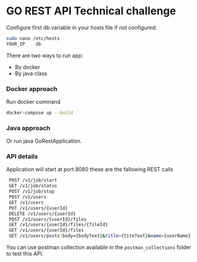 
# GO REST API Technical challenge

Configure first db variable in your hosts file if not configured:

```sh
sudo nano /etc/hosts
YOUR_IP    db
```
There are two ways to run app:

- By docker
- By java class

### Docker approach

Run docker command

```sh
docker-compose up --build  
```

### Java approach

Or run java GoRestApplication.

### API details
Application will start at port 8080
these are the fallowing REST calls
```sh
 POST /v1/job/start 
 GET /v1/job/status
 POST /v1/job/stop
 POST /v1/users 
 GET /v1/users
 PUT /v1/users/{userId}
 DELETE /v1/users/{userId}
 POST /v1/users/{userId}/files
 GET /v1/users/{userId}/files/{fileId}
 GET /v1/users/{userId}/files
 GET /v1/users/posts?body={bodyText}&title={titeText}&name={userName}
   ```

You can use postman collection available in the `postman_collections` folder to test this API.

